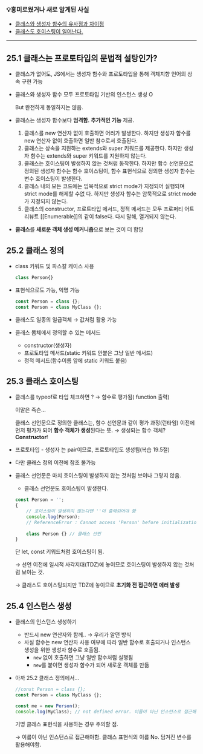 ### 💡흥미로웠거나 새로 알게된 사실

- [클래스와 생성자 함수의 유사점과 차이점](https://www.notion.so/25-1c384330e9938032931eda55f921dbc2?pvs=21)
- [클래스도 호이스팅이 일어난다.](https://www.notion.so/25-1c384330e9938032931eda55f921dbc2?pvs=21)

---

## 25.1 클래스는 프로토타입의 문법적 설탕인가?

- 클래스가 없어도, JS에서는 생성자 함수와 프로토타입을 통해 객체지향 언어의 상속 구현 가능
- 클래스와 생성자 함수 모두 프로토타입 기반의 인스턴스 생성 O
    
    But 완전하게 동일하지는 않음.
    
- 클래스는 생성자 함수보다 **엄격함**. **추가적인 기능** 제공.
    1. 클래스를 new 연산자 없이 호출하면 어러가 발생한다. 하지만 생성자 함수를 new 연산자 없이 호출하면 일반 참수로서 호출된다.
    2. 클래스는 상속을 지원하는 extends와 super 키워드를 제공한다. 하지만 생성자 함수는 extends와 super 키워드를 지원하지 않는다.
    3. 클래스는 호이스팅이 발생하지 않는 것처럼 동작한다. 하지만 함수 선언문으로 정의된 생성자 함수는 함수 호이스팅이, 함수 표현식으로 정의한 생성자 함수는 변수 호이스팅이 발생한다.
    4. 클래스 내의 모든 코드에는 임묵적으로 strict mode가 지정되어 실행되며 strict mode를 해제할 수없 다. 하지만 생성자 함수는 암묵적으로 strict mode가 지정되지 않는다.
    5. 클래스의 constructor, 프로트타입 메서드, 정적 메서드는 모두 프로퍼티 어트리뷰트 [[Enumerable]]의 같이 false다. 다시 말해, 열거되지 않는다.
- **클래스**를 **새로운 객체 생성 메커니즘**으로 보는 것이 더 합당

## 25.2 클래스 정의

- class 키워드 및 파스칼 케이스 사용
    
    ```jsx
    class Person{}
    ```
    
- 표현식으로도 가능, 익명 가능
    
    ```jsx
    const Person = class {};
    const Person = class MyClass {};
    ```
    
- 클래스도 일종의 일급객체 → 값처럼 활용 가능
- 클래스 몸체에서 정의할 수 있는 메서드
    - constructor(생성자)
    - 프로토타입 메서드(static 키워드 안붙은 그냥 일반 메서드)
    - 정적 메서드(함수이름 앞에 static 키워드 붙음)

## 25.3 클래스 호이스팅

- 클래스를 typeof로 타입 체크하면 ? → 함수로 평가됨( function 출력)
    
    이말은 즉슨…
    
    클래스 선언문으로 정의한 클래스는, 함수 선언문과 같이 평가 과정(런타임) 이전에 먼저 평가가 되어 **함수 객체가 생성**된다는 뜻. → 생성되는 함수 객체? **Constructor**!
    
- 프로토타입 - 생성자 는 pair이므로, 프로토타입도 생성됨(복습 19.5절)
- 다만 클래스 정의 이전에 참조 불가능
- 클래스 선언문은 마치 호이스팅이 발생하지 않는 것처럼 보이나 그렇지 않음.
    - 클래스 선언문도 호이스팅이 발생한다.
    
    ```jsx
    const Person = '';
    {
    	// 호이스팅이 발생하지 않는다면 ''이 출력되어야 함
    	console.log(Person);
    	// ReferenceError : Cannot access 'Person' before initialization
    	
    	class Person {} // 클래스 선언
    }
    ```
    
    단 let, const 키워드처럼 호이스팅이 됨.
    
    → 선언 이전에 일시적 사각지대(TDZ)에 놓이므로 호이스팅이 발생하지 않는 것처럼 보이는 것.
    
    → 클래스도 호이스팅되지만 TDZ에 놓이므로 **초기화 전 접근하면 에러 발생**
    

## 25.4 인스턴스 생성

- 클래스의 인스턴스 생성하기
    - 반드시 new 연산자와 함께.. → 우리가 알던 방식
    - 사실 함수는 new 연산자 사용 여부에 따라 일반 함수로 호출되거나 인스턴스 생성을 위한 생성자 함수로 호출됨.
        - `new` 없이 호출하면 그냥 일반 함수처럼 실행됨
        - `new`를 붙이면 생성자 함수가 되어 새로운 객체를 만듦
- 아까 25.2 클래스 정의에서…
    
    ```jsx
    //const Person = class {};
    const Person = class MyClass {};
    
    const me = new Person();
    console.log(MyClass); // not defined error. 이름이 아닌 인스턴스로 접근해야함
    ```
    
    기명 클래스 표현식을 사용하는 경우 주의할 점.
    
    → 이름이 아닌 인스턴스로 접근해야함. 클래스 표현식의 이름 No. 담겨진 변수를 활용해야함.
